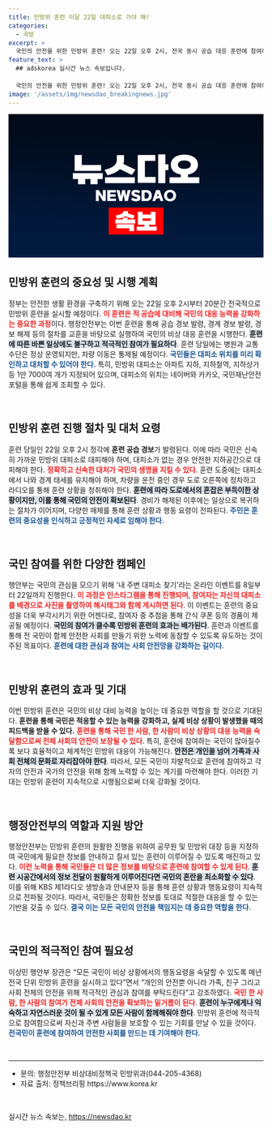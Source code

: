 ```yaml
---
title: 민방위 훈련 이달 22일 대피소로 가야 해!
categories:
  - 국방
excerpt: >
  국민의 안전을 위한 민방위 훈련! 오는 22일 오후 2시, 전국 동시 공습 대응 훈련에 참여하고 내 주변 대피소를 찾아보세요. 경품 이벤트도 놓치지 마세요!
feature_text: >
  ## adskorea 실시간 뉴스 속보입니다.

  국민의 안전을 위한 민방위 훈련! 오는 22일 오후 2시, 전국 동시 공습 대응 훈련에 참여하고 내 주변 대피소를 찾아보세요. 경품 이벤트도 놓치지 마세요!
image: '/assets/img/newsdao_breakingnews.jpg'
---
```


<p><img src="/assets/img/newsdao_breakingnews.jpg" alt="adskorea 속보" /></p>

<h2 data-ke-size="size26">민방위 훈련의 중요성 및 시행 계획</h2>

<p data-ke-size="size16">정부는 안전한 생활 환경을 구축하기 위해 오는 22일 오후 2시부터 20분간 전국적으로 민방위 훈련을 실시할 예정이다. <b><span style="color: #ee2323;">이 훈련은 적 공습에 대비해 국민의 대응 능력을 강화하는 중요한 과정</span></b>이다. 행정안전부는 이번 훈련을 통해 공습 경보 발령, 경계 경보 발령, 경보 해제 등의 절차를 교훈을 바탕으로 실행하여 국민의 비상 대응 훈련을 시행한다. <b><span style="background-color: #21538527;">훈련에 따른 바쁜 일상에도 불구하고 적극적인 참여가 필요하다</span></b>. 훈련 당일에는 병원과 교통수단은 정상 운영되지만, 차량 이동은 통제될 예정이다. <b><span style="color: #1a5490;">국민들은 대피소 위치를 미리 확인하고 대처할 수 있어야 한다.</span></b> 특히, 민방위 대피소는 아파트 지하, 지하철역, 지하상가 등 1만 7000여 개가 지정되어 있으며, 대피소의 위치는 네이버와 카카오, 국민재난안전포털을 통해 쉽게 조회할 수 있다.</p>

<p data-ke-size="size16">&nbsp;</p>

<h2 data-ke-size="size26">민방위 훈련 진행 절차 및 대처 요령</h2>

<p data-ke-size="size16">훈련 당일인 22일 오후 2시 정각에 <b>훈련 공습 경보</b>가 발령된다. 이에 따라 국민은 신속히 가까운 민방위 대피소로 대피해야 하며, 대피소가 없는 경우 안전한 지하공간으로 대피해야 한다. <b><span style="color: #ee2323;">정확하고 신속한 대처가 국민의 생명을 지킬 수 있다</span></b>. 훈련 도중에는 대피소에서 나와 경계 태세를 유지해야 하며, 차량을 운전 중인 경우 도로 오른쪽에 정차하고 라디오를 통해 훈련 상황을 청취해야 한다. <b><span style="background-color: #21538527;">훈련에 따라 도로에서의 혼잡은 부득이한 상황이지만, 이를 통해 국민의 안전이 확보된다</span></b>. 경비가 해제된 이후에는 일상으로 복귀하는 절차가 이어지며, 다양한 매체를 통해 훈련 상황과 행동 요령이 전파된다. <b><span style="color: #1a5490;">주민은 훈련의 중요성을 인식하고 긍정적인 자세로 임해야 한다.</span></b></p>

<p data-ke-size="size16">&nbsp;</p>

<h2 data-ke-size="size26">국민 참여를 위한 다양한 캠페인</h2>

<p data-ke-size="size16">행안부는 국민의 관심을 모으기 위해 '내 주변 대피소 찾기'라는 온라인 이벤트를 8일부터 22일까지 진행한다. <b><span style="color: #ee2323;">이 과정은 인스타그램을 통해 진행되며, 참여자는 자신의 대피소를 배경으로 사진을 촬영하여 해시태그와 함께 게시하면 된다</span></b>. 이 이벤트는 훈련의 중요성을 더욱 부각시키기 위한 어젠다로, 참여자 중 추첨을 통해 간식 쿠폰 등의 경품이 제공될 예정이다. <b><span style="background-color: #21538527;">국민의 참여가 클수록 민방위 훈련의 효과는 배가된다</span></b>. 훈련과 이벤트를 통해 전 국민이 함께 안전한 사회를 만들기 위한 노력에 동참할 수 있도록 유도하는 것이 주된 목표이다. <b><span style="color: #1a5490;">훈련에 대한 관심과 참여는 사회 안전망을 강화하는 길이다.</span></b></p>

<p data-ke-size="size16">&nbsp;</p>

<h2 data-ke-size="size26">민방위 훈련의 효과 및 기대</h2>

<p data-ke-size="size16">이번 민방위 훈련은 국민의 비상 대비 능력을 높이는 데 중요한 역할을 할 것으로 기대된다. <b>훈련을 통해 국민은 적응할 수 있는 능력을 강화하고, 실제 비상 상황이 발생했을 때의 피드백을 받을 수 있다.</b> <b><span style="color: #ee2323;">훈련을 통해 국민 한 사람, 한 사람이 비상 상황의 대응 능력을 숙달함으로써 전체 사회의 안전이 보장될 수 있다</span></b>. 특히, 훈련에 참여하는 국민이 많아질수록 보다 효율적이고 체계적인 민방위 대응이 가능해진다. <b><span style="background-color: #21538527;">안전은 개인을 넘어 가족과 사회 전체의 문화로 자리잡아야 한다</span></b>. 따라서, 모든 국민이 자발적으로 훈련에 참여하고 각자의 안전과 국가의 안전을 위해 함께 노력할 수 있는 계기를 마련해야 한다. 이러한 기대는 민방위 훈련이 지속적으로 시행됨으로써 더욱 강화될 것이다.</p>

<p data-ke-size="size16">&nbsp;</p>

<h2 data-ke-size="size26">행정안전부의 역할과 지원 방안</h2>

<p data-ke-size="size16">행정안전부는 민방위 훈련의 원활한 진행을 위하여 공무원 및 민방위 대장 등을 지정하여 국민에게 필요한 정보를 안내하고 질서 있는 훈련이 이루어질 수 있도록 매진하고 있다. <b><span style="color: #ee2323;">이런 노력을 통해 국민들은 더 많은 정보를 바탕으로 훈련에 참여할 수 있게 된다</span></b>. <b><span style="background-color: #21538527;">훈련 시공간에서의 정보 전달이 원활하게 이루어진다면 국민의 혼란을 최소화할 수 있다</span></b>. 이를 위해 KBS 제1라디오 생방송과 안내문자 등을 통해 훈련 상황과 행동요령이 지속적으로 전파될 것이다. 따라서, 국민들은 정확한 정보를 토대로 적절한 대응을 할 수 있는 기반을 갖출 수 있다. <b><span style="color: #1a5490;">결국 이는 모든 국민의 안전을 책임지는 데 중요한 역할을 한다.</span></b></p>

<p data-ke-size="size16">&nbsp;</p>

<h2 data-ke-size="size26">국민의 적극적인 참여 필요성</h2>

<p data-ke-size="size16">이상민 행안부 장관은 “모든 국민이 비상 상황에서의 행동요령을 숙달할 수 있도록 매년 전국 단위 민방위 훈련을 실시하고 있다”면서 “개인의 안전뿐 아니라 가족, 친구 그리고 사회 전체의 안전을 위해 적극적인 관심과 참여를 부탁드린다”고 강조하였다. <b><span style="color: #ee2323;">국민 한 사람, 한 사람의 참여가 전체 사회의 안전을 확보하는 밑거름이 된다</span></b>. <b><span style="background-color: #21538527;">훈련이 누구에게나 익숙하고 자연스러운 것이 될 수 있게 모든 사람이 함께해줘야 한다</span></b>. 민방위 훈련에 적극적으로 참여함으로써 자신과 주변 사람들을 보호할 수 있는 기회를 만날 수 있을 것이다. <b><span style="color: #1a5490;">전국민이 훈련에 참여하여 안전한 사회를 만드는 데 기여해야 한다.</span></b></p>

<p data-ke-size="size16">&nbsp;</p>

<hr />

<ul>
  <li>문의: 행정안전부 비상대비정책국 민방위과(044-205-4368)</li>
  <li>자료 출처: 정책브리핑 https://www.korea.kr</li>
</ul>

<p data-ke-size="size16">&nbsp;</p>
실시간 뉴스 속보는, <a href="https://newsdao.kr" rel="dofollow">https://newsdao.kr</a>


